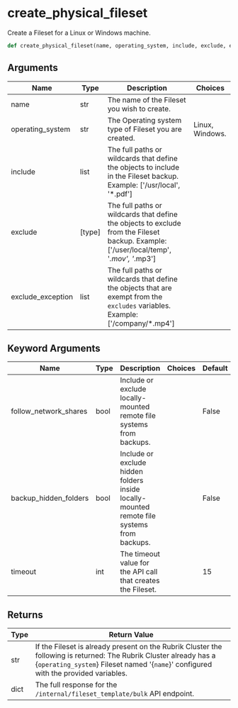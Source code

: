 # create_physical_fileset

Create a Fileset for a Linux or Windows machine.
```py
def create_physical_fileset(name, operating_system, include, exclude, exclude_exception, follow_network_shares=False, backup_hidden_folders=False, timeout=15)
```

## Arguments
| Name        | Type | Description                                                                 | Choices |
|-------------|------|-----------------------------------------------------------------------------|---------|
| name  | str  | The name of the Fileset you wish to create. |         |
| operating_system  | str  | The Operating system type of Fileset you are created.  |    Linux, Windows.     |
| include  | list  | The full paths or wildcards that define the objects to include in the Fileset backup. Example: ['/usr/local', '*.pdf'] |         |
| exclude  | [type]  | The full paths or wildcards that define the objects to exclude from the Fileset backup. Example: ['/user/local/temp', '*.mov', '*.mp3'] |         |
| exclude_exception  | list  | The full paths or wildcards that define the objects that are exempt from the `excludes` variables.  Example: ['/company/*.mp4'] |         |
## Keyword Arguments
| Name        | Type | Description                                                                 | Choices | Default |
|-------------|------|-----------------------------------------------------------------------------|---------|---------|
| follow_network_shares  | bool  | Include or exclude locally-mounted remote file systems from backups.  |         |    False     |
| backup_hidden_folders  | bool  | Include or exclude hidden folders inside locally-mounted remote file systems from backups.  |         |    False     |
| timeout  | int  | The timeout value for the API call that creates the Fileset.  |         |    15     |

## Returns
| Type | Return Value                                                                                   |
|------|-----------------------------------------------------------------------------------------------|
| str  | If the Fileset is already present on the Rubrik Cluster the following is returned: The Rubrik Cluster already has a {`operating_system`} Fileset named '{`name`}' configured with the provided variables. |
| dict  | The full response for the `/internal/fileset_template/bulk` API endpoint. |
